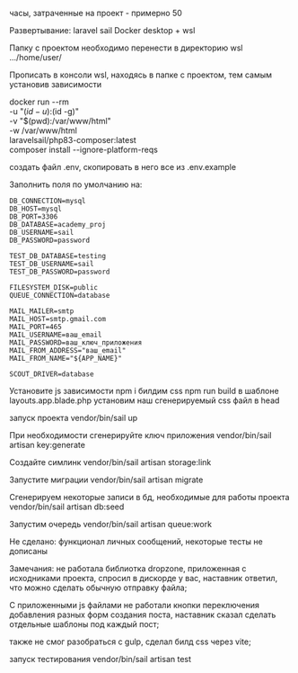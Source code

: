 часы, затраченные на проект - примерно 50

Развертывание: laravel sail
Docker desktop + wsl

Папку с проектом необходимо перенести в директорию wsl .../home/user/

Прописать в консоли wsl, находясь в папке с проектом, тем самым установив зависимости

docker run --rm \
-u "$(id -u):$(id -g)" \
-v "$(pwd):/var/www/html" \
-w /var/www/html \
laravelsail/php83-composer:latest \
composer install --ignore-platform-reqs

создать файл .env, скопировать в него все из .env.example

Заполнить поля по умолчанию на: 
```
DB_CONNECTION=mysql
DB_HOST=mysql
DB_PORT=3306
DB_DATABASE=academy_proj
DB_USERNAME=sail
DB_PASSWORD=password

TEST_DB_DATABASE=testing
TEST_DB_USERNAME=sail
TEST_DB_PASSWORD=password

FILESYSTEM_DISK=public
QUEUE_CONNECTION=database

MAIL_MAILER=smtp
MAIL_HOST=smtp.gmail.com
MAIL_PORT=465
MAIL_USERNAME=ваш_email
MAIL_PASSWORD=ваш_ключ_приложения
MAIL_FROM_ADDRESS="ваш_email"
MAIL_FROM_NAME="${APP_NAME}"

SCOUT_DRIVER=database
```

Установите js зависимости npm i
билдим css npm run build
в шаблоне layouts.app.blade.php установим наш сгенерируемый css файл в head

запуск проекта vendor/bin/sail up

При необходимости сгенерируйте ключ приложения vendor/bin/sail artisan key:generate

Создайте симлинк vendor/bin/sail artisan storage:link

Запустите миграции vendor/bin/sail artisan migrate

Cгенерируем некоторые записи в бд, необходимые для работы проекта vendor/bin/sail artisan db:seed

Запустим очередь vendor/bin/sail artisan queue:work

Не сделано: функционал личных сообщений, некоторые тесты не дописаны

Замечания: не работала библиотка dropzone, приложенная с исходниками проекта, спросил в дискорде у вас, наставник
ответил, что можно сделать обычную отправку файла;

С приложенными js файлами не работали кнопки переключения добавления разных форм создания поста, наставник
сказал сделать отдельные шаблоны под каждый пост;

также не смог разобраться с gulp, сделал билд css через vite;

запуск тестирования vendor/bin/sail artisan test




